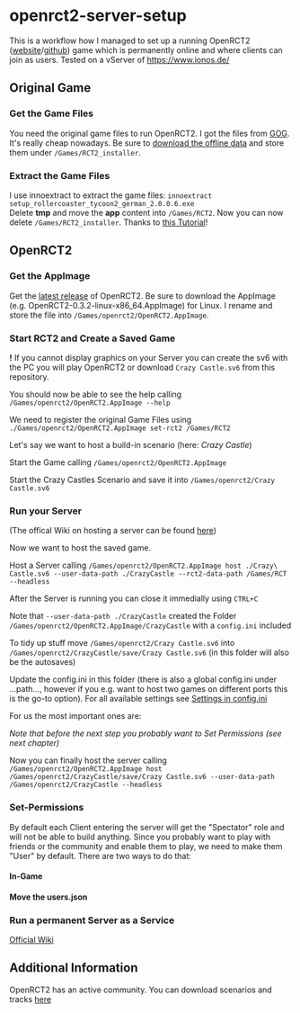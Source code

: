 # openrct2-server-setup

This is a workflow how I managed to set up a running OpenRCT2 ([website](https://openrct2.org/)/[github](https://github.com/OpenRCT2/OpenRCT2)) game which is permanently online and where clients can join as users. Tested on a vServer of https://www.ionos.de/

## Original Game

### Get the Game Files

You need the original game files to run OpenRCT2. I got the files from [GOG](https://www.gog.com/game/rollercoaster_tycoon_2). It's really cheap nowadays. Be sure to [download the offline data](https://github.com/lukasalexanderweber/openrct2-server-setup/blob/main/gog%20offline%20data.PNG]) and store them under `/Games/RCT2_installer`.

### Extract the Game Files

I use innoextract to extract the game files: `innoextract setup_rollercoaster_tycoon2_german_2.0.0.6.exe` <br/> Delete **tmp** and move the **app** content into  `/Games/RCT2`. Now you can now delete `/Games/RCT2_installer`. Thanks to [this Tutorial](https://wiki.ubuntuusers.de/Spiele/OpenRCT2/)!

## OpenRCT2

### Get the AppImage

Get the [latest release](https://openrct2.org/downloads/releases/latest) of OpenRCT2. Be sure to download the AppImage (e.g. OpenRCT2-0.3.2-linux-x86_64.AppImage) for Linux. I rename and store the file into `/Games/openrct2/OpenRCT2.AppImage`.

### Start RCT2 and Create a Saved Game

**!** If you cannot display graphics on your Server you can create the sv6 with the PC you will play OpenRCT2 or download `Crazy Castle.sv6` from this repository.

You should now be able to see the help calling `/Games/openrct2/OpenRCT2.AppImage --help`

We need to register the original Game Files using `./Games/openrct2/OpenRCT2.AppImage set-rct2 /Games/RCT2`

Let's say we want to host a build-in scenario (here: *Crazy Castle*)

Start the Game calling `/Games/openrct2/OpenRCT2.AppImage`

Start the Crazy Castles Scenario and save it into `/Games/openrct2/Crazy Castle.sv6` 

### Run your Server

(The offical Wiki on hosting a server can be found [here](https://github.com/OpenRCT2/OpenRCT2/wiki/Multiplayer))

Now we want to host the saved game.

Host a Server calling `/Games/openrct2/OpenRCT2.AppImage host ./Crazy\ Castle.sv6 --user-data-path ./CrazyCastle --rct2-data-path /Games/RCT --headless` 

After the Server is running you can close it immedially using `CTRL+C`

Note that `--user-data-path ./CrazyCastle` created the Folder `/Games/openrct2/OpenRCT2.AppImage/CrazyCastle` with a `config.ini` included

To tidy up stuff move `/Games/openrct2/Crazy Castle.sv6` into `/Games/openrct2/CrazyCastle/save/Crazy Castle.sv6` (in this folder will also be the autosaves)

Update the config.ini in this folder (there is also a global config.ini under ...path..., however if you e.g. want to host two games on different ports this is the go-to option). For all available settings see [Settings in config.ini](https://github.com/OpenRCT2/OpenRCT2/wiki/Settings-in-config.ini)

For us the most important ones are:


*Note that before the next step you probably want to Set Permissions (see next chapter)*

Now you can finally host the server calling `/Games/openrct2/OpenRCT2.AppImage host /Games/openrct2/CrazyCastle/save/Crazy Castle.sv6 --user-data-path /Games/openrct2/CrazyCastle --headless`

### Set-Permissions

By default each Client entering the server will get the "Spectator" role and will not be able to build anything. Since you probably want to play with friends or the community and enable them to play, we need to make them "User" by default. There are two ways to do that:

#### In-Game

#### Move the users.json

### Run a permanent Server as a Service

[Official Wiki](https://github.com/OpenRCT2/OpenRCT2/wiki/Multiplayer#running-as-a-service-on-linux-with-systemd)

## Additional Information

OpenRCT2 has an active community. You can download scenarios and tracks [here](https://rctgo.com/)



